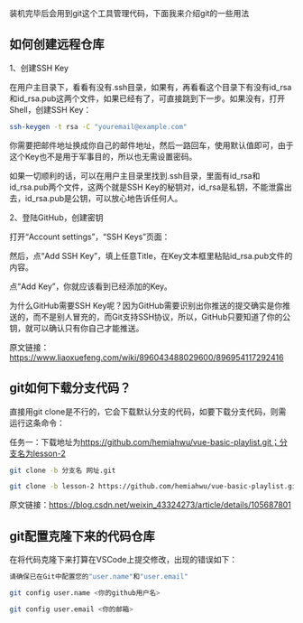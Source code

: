 装机完毕后会用到git这个工具管理代码，下面我来介绍git的一些用法

## 如何创建远程仓库

1、创建SSH Key

在用户主目录下，看看有没有.ssh目录，如果有，再看看这个目录下有没有id_rsa和id_rsa.pub这两个文件，如果已经有了，可直接跳到下一步。如果没有，打开Shell，创建SSH Key：

```bash
ssh-keygen -t rsa -C "youremail@example.com"
```

你需要把邮件地址换成你自己的邮件地址，然后一路回车，使用默认值即可，由于这个Key也不是用于军事目的，所以也无需设置密码。

如果一切顺利的话，可以在用户主目录里找到.ssh目录，里面有id_rsa和id_rsa.pub两个文件，这两个就是SSH Key的秘钥对，id_rsa是私钥，不能泄露出去，id_rsa.pub是公钥，可以放心地告诉任何人。

2、登陆GitHub，创建密钥

打开“Account settings”，“SSH Keys”页面：

然后，点“Add SSH Key”，填上任意Title，在Key文本框里粘贴id_rsa.pub文件的内容。

点“Add Key”，你就应该看到已经添加的Key。

为什么GitHub需要SSH Key呢？因为GitHub需要识别出你推送的提交确实是你推送的，而不是别人冒充的，而Git支持SSH协议，所以，GitHub只要知道了你的公钥，就可以确认只有你自己才能推送。

原文链接：<https://www.liaoxuefeng.com/wiki/896043488029600/896954117292416>

## git如何下载分支代码？

直接用git clone是不行的，它会下载默认分支的代码，如要下载分支代码，则需运行这条命令：

任务一：下载地址为<https://github.com/hemiahwu/vue-basic-playlist.git；分支名为lesson-2>

```bash
git clone -b 分支名 网址.git 

git clone -b lesson-2 https://github.com/hemiahwu/vue-basic-playlist.git
```

原文链接：<https://blog.csdn.net/weixin_43324273/article/details/105687801>

## git配置克隆下来的代码仓库

在将代码克隆下来打算在VSCode上提交修改，出现的错误如下：

```bash
请确保已在Git中配置您的"user.name"和"user.email"
```

```bash
git config user.name <你的github用户名>

git config user.email <你的邮箱>
```
